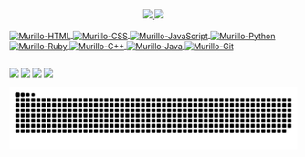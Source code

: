 
  <!-- Painel de Linguagem -->
<div align="center">
  <a href="https://github.com/Murillopy">
  <img height="180em" src="https://github-readme-stats.vercel.app/api?username=MurilloPy&show_icons=true&theme=default&include_all_commits=true&count_private=true"/>
  <img height="180em" src="https://github-readme-stats.vercel.app/api/top-langs/?username=MurilloPy&layout=compact&langs_count=7&theme=radical"/>
</div>
  <!-- Painel de Linguagem -->
  
  <!-- Linguagens Favorita -->
 <div style="display: inline_block"><br>
  <img align="center" alt="Murillo-HTML" height="38" width="40" src="https://icongr.am/devicon/html5-original.svg?color=currentColor">
  <img align="center" alt="Murillo-CSS" height="38" width="40" src="https://icongr.am/devicon/css3-original.svg?color=currentColor">
  <img align="center" alt="Murillo-JavaScript" height="38" width="40" src="https://icongr.am/devicon/javascript-original.svg?color=currentColor">
  <img align="center" alt="Murillo-Python" height="38" width="40" src="https://icongr.am/devicon/python-original.svg?color=currentColor">
  <img align="center" alt="Murillo-Ruby" height="38" width="40" src="https://icongr.am/devicon/ruby-original.svg?color=currentColor">
  <img align="center" alt="Murillo-C++" height="38" width="40" src="https://icongr.am/devicon/cplusplus-original.svg?color=currentColor">
  <img align="center" alt="Murillo-Java" height="38" width="40" src="https://icongr.am/devicon/java-original.svg?color=currentColor">
  <img align="center" alt="Murillo-Git" height="38" width="40" src="https://icongr.am/devicon/git-original.svg?color=currentColor">
 </div>
  <!-- Linguagens Favorita -->

  ##

  <!-- Links de Rede Sociais e Email -->
 <div>
   <a href="mailto:Murillopy@gsuiteplus.com"><img src="https://img.shields.io/badge/Gmail-D14836?style=for-the-badge&logo=gmail&logoColor=white" target="_blank"></a>
   <a alt="Murillo-Twitter" a href="https://twitter.com/MurilloPy"><img src="https://img.shields.io/badge/Twitter-1DA1F2?style=for-the-badge&logo=twitter&logoColor=white" target="_blank"></a>
   <a alt="Murillo-Linkedin" a href="https://www.linkedin.com/in/murillopy"><img src="https://img.shields.io/badge/LinkedIn-0077B5?style=for-the-badge&logo=linkedin&logoColor=white" target="_blank"></a>
   <a alt="Murillo-Reddit" a href="https://www.reddit.com/u/MurilloPy?utm_medium=android_app&utm_source=share"><img src="https://img.shields.io/badge/Reddit-FF4500?style=for-the-badge&logo=reddit&logoColor=white" target="_blank"></a>
 <div/>
  <!-- Links de Rede Sociais e Email -->

![Snake animation](https://raw.githubusercontent.com/Platane/snk/output/github-contribution-grid-snake.svg)
